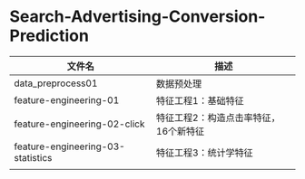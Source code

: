 # Search-Advertising-Conversion-Prediction



| 文件名                            | 描述                                  |
| --------------------------------- | ------------------------------------|
| data_preprocess01                 | 数据预处理                            |
| feature-engineering-01            | 特征工程1：基础特征                    |
| feature-engineering-02-click      | 特征工程2：构造点击率特征，16个新特征    |
| feature-engineering-03-statistics | 特征工程3：统计学特征                 |
|                                   |                                       |



